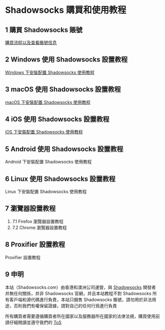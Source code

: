 # Shadowsocks 購買和使用教程

## 1 購買 Shadowsocks 賬號

[購買流程以及查看賬號信息](https://github.com/Shadowsocks-Wiki/shadowsocks/blob/master/1-buy-shadowsocks.md)

## 2 Windows 使用 Shadowsocks 設置教程

[Windows 下安裝配置 Shadowsocks 使用教程](https://github.com/Shadowsocks-Wiki/shadowsocks/blob/master/2-windows-settings.md)

## 3 macOS 使用 Shadowsocks 設置教程

[macOS 下安裝配置 Shadowsocks 使用教程](https://github.com/Shadowsocks-Wiki/shadowsocks/blob/master/3-macos-settings.md)

## 4 iOS 使用 Shadowsocks 設置教程

[iOS 下安裝配置 Shadowsocks 使用教程](https://github.com/Shadowsocks-Wiki/shadowsocks/blob/master/4-ios-settings.md)

## 5 Android 使用 Shadowsocks 設置教程

Android 下安裝配置 Shadowsocks 使用教程

## 6 Linux 使用 Shadowsocks 設置教程

Linux 下安裝配置 Shadowsocks 使用教程

## 7 瀏覽器設置教程

1. 7.1 Firefox 瀏覽器設置教程
2. 7.2 Chrome 瀏覽器設置教程

## 8 Proxifier 設置教程

Proxifier 設置教程

## 9 申明

本站（Shadowsocks.com）由香港和澳洲公司運營，與 [Shadowsocks](https://github.com/shadowsocks) 開發者并無任何關係，并非 Shadowsocks 官網，并且本站教程不對 Shadowsocks 所有客戶端和源代碼進行負責，本站只銷售 Shadowsocks 賬號，請勿用於非法用途，否則我們有權保留證據，請對自己的任何行爲進行負責

所有購買者需要遵循購買者所在國家以及服務器所在國家的法律法規，購買使用前請仔細閲讀並遵守我們的 [ToS](https://shadowsocks.com.au/tos.html)
